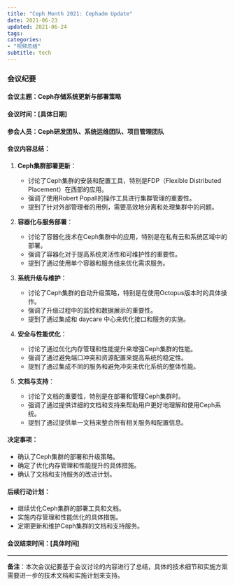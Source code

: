 ```yaml
---
title: "Ceph Month 2021: Cephadm Update"
date: 2021-06-23
updated: 2021-06-24
tags:
categories:
- "视频总结"
subtitle: tech
---
```



### 会议纪要

#### 会议主题：Ceph存储系统更新与部署策略

#### 会议时间：[具体日期]

#### 参会人员：Ceph研发团队、系统运维团队、项目管理团队

#### 会议内容总结：

1. **Ceph集群部署更新**：
   - 讨论了Ceph集群的安装和配置工具，特别是FDP（Flexible Distributed Placement）在西部的应用。
   - 强调了使用Robert Popall的操作工具进行集群管理的重要性。
   - 提到了针对外部管理者的用例，需要高效地分离和处理集群中的问题。

2. **容器化与服务部署**：
   - 讨论了容器化技术在Ceph集群中的应用，特别是在私有云和系统区域中的部署。
   - 强调了容器化对于提高系统灵活性和可维护性的重要性。
   - 提到了通过使用单个容器和服务组来优化需求服务。

3. **系统升级与维护**：
   - 讨论了Ceph集群的自动升级策略，特别是在使用Octopus版本时的具体操作。
   - 强调了升级过程中的监控和数据展示的重要性。
   - 提到了通过集成和 daycare 中心来优化接口和服务的实施。

4. **安全与性能优化**：
   - 讨论了通过优化内存管理和性能提升来增强Ceph集群的性能。
   - 强调了通过避免端口冲突和资源配置来提高系统的稳定性。
   - 提到了通过集成不同的服务和避免冲突来优化系统的整体性能。

5. **文档与支持**：
   - 讨论了文档的重要性，特别是在部署和管理Ceph集群时。
   - 强调了通过提供详细的文档和支持来帮助用户更好地理解和使用Ceph系统。
   - 提到了通过提供单一文档来整合所有相关服务和配置信息。

#### 决定事项：
- 确认了Ceph集群的部署和升级策略。
- 确定了优化内存管理和性能提升的具体措施。
- 确认了文档和支持服务的改进计划。

#### 后续行动计划：
- 继续优化Ceph集群的部署工具和文档。
- 实施内存管理和性能优化的具体措施。
- 定期更新和维护Ceph集群的文档和支持服务。

#### 会议结束时间：[具体时间]

---

**备注**：本次会议纪要基于会议讨论的内容进行了总结，具体的技术细节和实施方案需要进一步的技术文档和实施计划来支持。